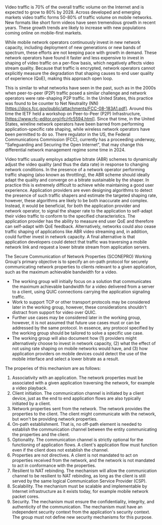 Video traffic is 70% of the overall traffic volume on the Internet and is expected to grow to 80% by 2028.
Across developed and emerging markets video traffic forms 50-80% of traffic volume on mobile networks.
New formats like short form videos have seen tremendous growth in recent years.
These growth trends are likely to increase with new populations coming online on mobile-first markets.

While mobile network operators continuously invest in new network capacity, including deployment of new generations or new bands of spectrum, these efforts are not keeping pace with growth in demand. These network operators have found it faster and less expensive to invest in shaping of video traffic on a per-flow basis, which negatively affects video stream quality. Because that traffic is encrypted, network operators cannot explicitly measure the degradation that shaping causes to end user quality of experience (QoE), making this approach open loop. 

This is similar to what networks have seen in the past, such as in the 2000s when peer-to-peer (P2P) traffic posed a similar challenge and network operators were rate-shaping P2P traffic. In the United States, this practice was found to be counter to Net Neutrality (NN) [https://docs.fcc.gov/public/attachments/FCC-08-183A1.pdf]. Around this time the IETF held a workshop on Peer-to-Peer (P2P) Infrastructure, [https://www.rfc-editor.org/rfc/rfc5594.html]. Since that time, in the United States, wireline network operators have been barred from performing application-specific rate shaping, while wireless network operators have been permitted to do so. There regulator in the US, the Federal Communications Commission (FCC), currently has a proceeding underway, "Safeguarding and Securing the Open Internet", that may change this differential network management regime some time in 2024. 

Video traffic usually employs adaptive bitrate (ABR) schemes to dynamically adjust the video quality (and thus the data rate) in response to changing network conditions.
In the presence of a network operator performing traffic shaping (also known as throttling), the ABR scheme should ideally adapt the quality and converge on a bitrate sustainable by the shaper.
In practice this is extremely difficult to achieve while maintaining a good user experience.
Application providers are even designing algorithms to detect the presence of such traffic shapers and estimate the targeted shaping rate, however, these algorithms are likely to be both inaccurate and complex.
Instead, it would be beneficial, for both the application provider and network operator, to signal the shaper rate to the application to self-adapt their video traffic to conform to the specified characteristics.
The application provider has the ability to measure end user QoE and therefore can self-adapt with QoE feedback. Alternatively, networks could also cease traffic shaping of applications like ABR video streaming and, in addition, could further invest in network capacity. A final alternative is that application developers could detect that traffic was traversing a mobile network link and request a lower bitrate stream from application servers. 

The Secure Communication of Network Properties (SCONEPRO) Working Group's primary objective is to specify an on-path protocol for securely communicating network properties to clients relevant to a given application, such as the maximum achievable bandwidth for a video. 
- The working group will initially focus on a solution that communicates the maximum achievable bandwidth for a video delivered from a server to a client, using QUIC connections carrying the application signaling traffic.
- Work to support TCP or other transport protocols may be considered later in the working group, however, these considerations shouldn't distract from support for video over QUIC. 
- Further use cases may be considered later in the working group, however, it is not assumed that future use cases must or can be addressed by the same protocol. In essence, any protocol specified by the working group should be tailored to solve a specific use case.
- The working group will also document how (1) providers might alternatively choose to invest in network capacity, (2) what the effect of not using rate shaping on mobile networks would have, and (3) how application providers on mobile devices could detect the use of the mobile interface and select a lower bitrate as a result. 

The properies of this mechanism are as follows:

1. Associativity with an application. 
The network properties must be associated with a given application traversing the network, for example a video playback.
1. Client initiation.
The communication channel is initiated by a client device, just as the end to end application flows are also typically initiated by a client.
1. Network properties sent from the network. 
The network provides the properties to the client. The client might communicate with the network, but won't be providing network properties. 
1. On-path establishment.
That is, no off-path element is needed to establish the communication channel between the entity communicating the properties and the client.
1. Optionality.
The communication channel is strictly optional for the functioning of application flows.
A client's application flow must function even if the client does not establish the channel.
1. Properties are not directives.
A client is not mandated to act on properties received from the network, and the network is not mandated to act in conformance with the properties.
1. Resilient to NAT rebinding. 
The mechanism will allow the communication channel to be resilient to NAT rebinding, as long as the client is still served by the same logical Communication Service Provider (CSP). 
1. Scalability.
The mechanism must be scalable and implementable by Internet infrastructure as it exists today, for example mobile network packet cores.
1. Security.
The mechanism must ensure the confidentiality, integrity, and authenticity of the communication.
The mechanism must have an independent security context from the application's security context.
The group must not define new security mechanisms for this purpose.
